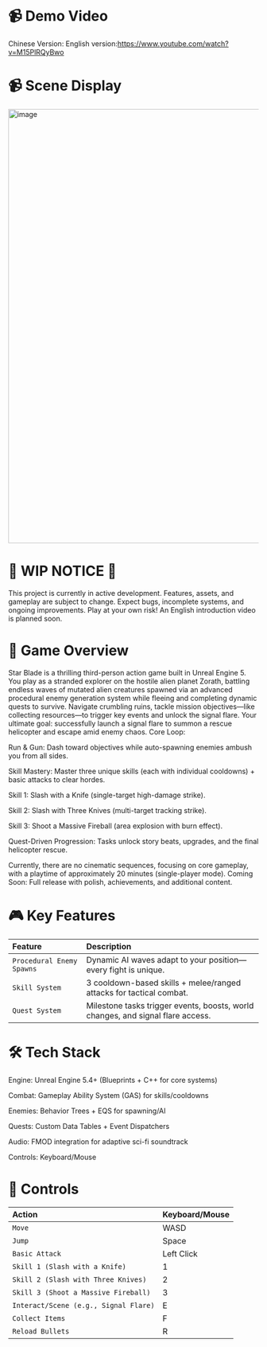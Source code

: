 # 📹 Demo Video
Chinese Version:
English version:https://www.youtube.com/watch?v=M15PlRQyBwo

# 📹 Scene Display 
<img width="1057" height="873" alt="image" src="https://github.com/user-attachments/assets/23991c69-3b43-492a-b9a6-b7ecbdc562d5" />


# 🛑 WIP NOTICE 🛑
This project is currently in active development. Features, assets, and gameplay are subject to change. Expect bugs, incomplete systems, and ongoing improvements. Play at your own risk! An English introduction video is planned soon.

# 📖 Game Overview
Star Blade is a thrilling third-person action game built in Unreal Engine 5. You play as a stranded explorer on the hostile alien planet Zorath, battling endless waves of mutated alien creatures spawned via an advanced procedural enemy generation system while fleeing and completing dynamic quests to survive.
Navigate crumbling ruins, tackle mission objectives—like collecting resources—to trigger key events and unlock the signal flare. Your ultimate goal: successfully launch a signal flare to summon a rescue helicopter and escape amid enemy chaos.
Core Loop:

Run & Gun: Dash toward objectives while auto-spawning enemies ambush you from all sides.

Skill Mastery: Master three unique skills (each with individual cooldowns) + basic attacks to clear hordes.


Skill 1: Slash with a Knife (single-target high-damage strike).

Skill 2: Slash with Three Knives (multi-target tracking strike).

Skill 3: Shoot a Massive Fireball (area explosion with burn effect).



Quest-Driven Progression: Tasks unlock story beats, upgrades, and the final helicopter rescue.

Currently, there are no cinematic sequences, focusing on core gameplay, with a playtime of approximately 20 minutes (single-player mode).
Coming Soon: Full release with polish, achievements, and additional content.

# 🎮 Key Features
| Feature | Description |
| :--- | :--- |
| `Procedural Enemy Spawns` | Dynamic AI waves adapt to your position—every fight is unique. |
| `Skill System` | 3 cooldown-based skills + melee/ranged attacks for tactical combat. |
| `Quest System` | Milestone tasks trigger events, boosts, world changes, and signal flare access. |

# 🛠 Tech Stack

Engine: Unreal Engine 5.4+ (Blueprints + C++ for core systems)

Combat: Gameplay Ability System (GAS) for skills/cooldowns

Enemies: Behavior Trees + EQS for spawning/AI

Quests: Custom Data Tables + Event Dispatchers

Audio: FMOD integration for adaptive sci-fi soundtrack

Controls: Keyboard/Mouse

# 📱 Controls
| Action | Keyboard/Mouse |
| :--- | :--- |
| `Move ` | WASD |
| `Jump` | Space |
| `Basic Attack` | Left Click |
| `Skill 1 (Slash with a Knife)` | 1 |
| `Skill 2 (Slash with Three Knives)` | 2 |
| `Skill 3 (Shoot a Massive Fireball)` | 3 |
| `Interact/Scene (e.g., Signal Flare)` | E |
| `Collect Items` | F |
| `Reload Bullets` | R |


